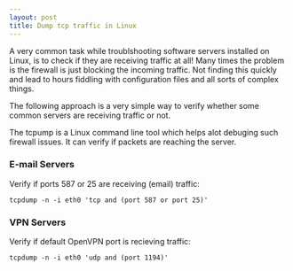 ```yaml
---
layout: post
title: Dump tcp traffic in Linux
---
```


A very common task while troublshooting software servers installed on Linux, is to check if they are receiving traffic at all! Many times the problem is the firewall is just blocking the incoming traffic. Not finding this quickly and lead to hours fiddling with configuration files and all sorts of complex things.

The following approach is a very simple way to verify whether some common servers are receiving traffic or not.

The tcpump is a Linux command line tool which helps alot debuging such firewall issues. It can verify if packets are reaching the server.

### E-mail Servers
Verify if ports 587 or 25 are receiving (email) traffic:

```
tcpdump -n -i eth0 'tcp and (port 587 or port 25)'
```


### VPN Servers
Verify if default OpenVPN port is recieving traffic:

```
tcpdump -n -i eth0 'udp and (port 1194)'
```
